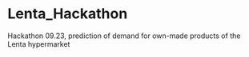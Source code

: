 # Lenta_Hackathon
Hackathon 09.23, prediction of demand for own-made products of the Lenta hypermarket
